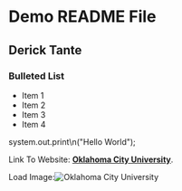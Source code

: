 <h1> Demo README File</h1>
<h2>Derick Tante</h2>
<h3>Bulleted List</h3>

- Item 1
- Item 2
- Item 3
- Item 4

system.out.print\n("Hello World");

Link To Website: **[Oklahoma City University](https://okcu.edu)**.

Load Image:![Oklahoma City University](https://www.google.com/url?sa=i&url=https%3A%2F%2Fwww.spiceworks.com%2Ftech%2Fit-careers-skills%2Farticles%2Fcomputer-programmer-job-role%2F&psig=AOvVaw2te8idaqihum6A5k5EusfQ&ust=1707611653838000&source=images&cd=vfe&opi=89978449&ved=0CBMQjRxqFwoTCIic-6DDn4QDFQAAAAAdAAAAABAE)
